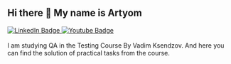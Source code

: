 ## Hi there 👋 My name is Artyom  ##  
<div id="badges">
  <a href="https://www.linkedin.com/in/ayaskuld/">
    <img src="https://img.shields.io/badge/LinkedIn-blue?style=for-the-badge&logo=linkedin&logoColor=white" alt="LinkedIn Badge"/>
  </a>
  <a href="https://github.com/AYaskuld">
    <img src="https://img.shields.io/badge/telegramm-blue?style=for-the-badge&logo=telegramm&logoColor=white" alt="Youtube Badge"/>
  </a>
</div>  
<br/>
I am studying QA in the Testing Course By Vadim Ksendzov. And here you can find the solution of practical tasks from the course.

<!--
**AYaskuld/Ayaskuld** is a ✨ _special_ ✨ repository because its `README.md` (this file) appears on your GitHub profile.

Here are some ideas to get you started:

- 🔭 I’m currently working on ...
- 🌱 I’m currently learning ...
- 👯 I’m looking to collaborate on ...
- 🤔 I’m looking for help with ...
- 💬 Ask me about ...
- 📫 How to reach me: ...
- 😄 Pronouns: ...
- ⚡ Fun fact: ...
-->
